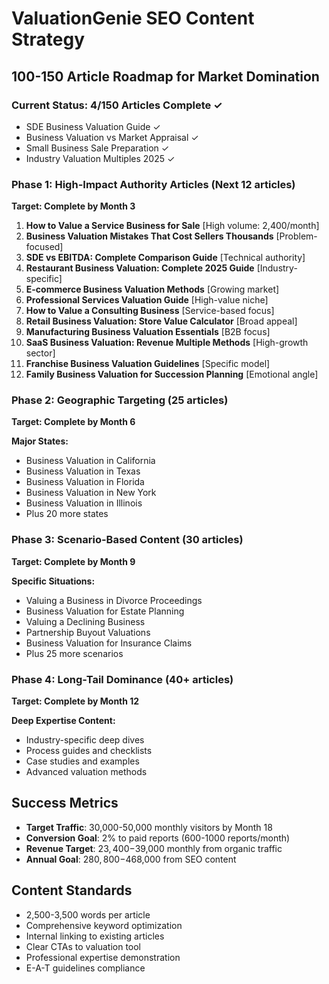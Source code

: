 # ValuationGenie SEO Content Strategy
## 100-150 Article Roadmap for Market Domination

### Current Status: 4/150 Articles Complete ✓
- SDE Business Valuation Guide ✓
- Business Valuation vs Market Appraisal ✓ 
- Small Business Sale Preparation ✓
- Industry Valuation Multiples 2025 ✓

### Phase 1: High-Impact Authority Articles (Next 12 articles)
**Target: Complete by Month 3**

1. **How to Value a Service Business for Sale** [High volume: 2,400/month]
2. **Business Valuation Mistakes That Cost Sellers Thousands** [Problem-focused]
3. **SDE vs EBITDA: Complete Comparison Guide** [Technical authority]
4. **Restaurant Business Valuation: Complete 2025 Guide** [Industry-specific]
5. **E-commerce Business Valuation Methods** [Growing market]
6. **Professional Services Valuation Guide** [High-value niche]
7. **How to Value a Consulting Business** [Service-based focus]
8. **Retail Business Valuation: Store Value Calculator** [Broad appeal]
9. **Manufacturing Business Valuation Essentials** [B2B focus]
10. **SaaS Business Valuation: Revenue Multiple Methods** [High-growth sector]
11. **Franchise Business Valuation Guidelines** [Specific model]
12. **Family Business Valuation for Succession Planning** [Emotional angle]

### Phase 2: Geographic Targeting (25 articles)
**Target: Complete by Month 6**

**Major States:**
- Business Valuation in California
- Business Valuation in Texas  
- Business Valuation in Florida
- Business Valuation in New York
- Business Valuation in Illinois
- Plus 20 more states

### Phase 3: Scenario-Based Content (30 articles)
**Target: Complete by Month 9**

**Specific Situations:**
- Valuing a Business in Divorce Proceedings
- Business Valuation for Estate Planning
- Valuing a Declining Business
- Partnership Buyout Valuations
- Business Valuation for Insurance Claims
- Plus 25 more scenarios

### Phase 4: Long-Tail Dominance (40+ articles)
**Target: Complete by Month 12**

**Deep Expertise Content:**
- Industry-specific deep dives
- Process guides and checklists
- Case studies and examples
- Advanced valuation methods

## Success Metrics
- **Target Traffic**: 30,000-50,000 monthly visitors by Month 18
- **Conversion Goal**: 2% to paid reports (600-1000 reports/month)
- **Revenue Target**: $23,400-$39,000 monthly from organic traffic
- **Annual Goal**: $280,800-$468,000 from SEO content

## Content Standards
- 2,500-3,500 words per article
- Comprehensive keyword optimization
- Internal linking to existing articles
- Clear CTAs to valuation tool
- Professional expertise demonstration
- E-A-T guidelines compliance